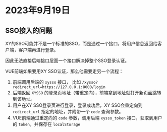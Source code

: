 # 2023年9月19日

## SSO接入的问题

XY的SSO可能并不是一个标准的SSO，而是通过一个接口，将用户信息返回给客户端，客户端再进行登录。

因此无法直接后端接口层面一个接口解决掉整个SSO登录认证。

VUE前端如果要用XY SSO认证，那么他需要走另一个流程：

1. 前端调用后端的 `xysso` 接口， 比如 `/xysso?redirect_url=https://127.0.0.1:8000/login`
2. 后端返回 `XYSSO` 的登录页地址（带重定向），前端拿到地址就打开新页面跳转到该地址。
3. 用户在XY SSO登录页进行登录，登录成功后，XY SSO会重定向到 `redirect_url` 指定的地址，并附带一个 `code` 查询参数。
4. VUE前端通过重定向的 `code` 参数，调用后端 `xysso_token` 接口，获取到用户的 `token`，并保存在 `localStorage`
   
